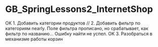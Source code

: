 # GB_SpringLessons2_InternetShop

OK 1. Добавить категории продуктов
  // 2. Добавить фильтр по категориям               nearly. Поле фильтра прописано, но срабатывает, как фильтр по названию... Ошибку найти не успел.
OK 3. Разобраться в механизме работы корзин
